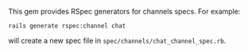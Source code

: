 This gem provides RSpec generators for channels specs. For example:

    rails generate rspec:channel chat

will create a new spec file in `spec/channels/chat_channel_spec.rb`.
